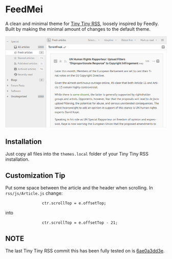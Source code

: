 # FeedMei
A clean and minimal theme for [Tiny Tiny RSS](https://tt-rss.org), loosely inspired by Feedly. Built by making the minimal amount of changes to the default theme.

![Combined mode](SCREENSHOT.png)

## Installation
Just copy all files into the `themes.local` folder of your Tiny Tiny RSS installation.

## Customization Tip
Put some space between the article and the header when scrolling. In `rss/js/Article.js` change:
```
				ctr.scrollTop = e.offsetTop;
```
into
```
				ctr.scrollTop = e.offsetTop - 21;
```

## NOTE
The last Tiny Tiny RSS commit this has been fully tested on is [6ae0a3dd3e](https://git.tt-rss.org/fox/tt-rss/src/6ae0a3dd3e1d7ec19d8488ef376d9f192bcc5b08).